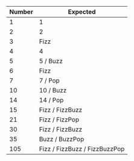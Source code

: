 Number | Expected 
---|---
1 | 1
2 | 2
3 | Fizz
4 | 4
5 | 5 / Buzz
6 | Fizz
7 | 7 / Pop
10 | 10 / Buzz
14 | 14 / Pop
15 | Fizz / FizzBuzz
21 | Fizz / FizzPop
30 | Fizz / FizzBuzz
35 | Buzz / BuzzPop
105 | Fizz / FizzBuzz / FizzBuzzPop